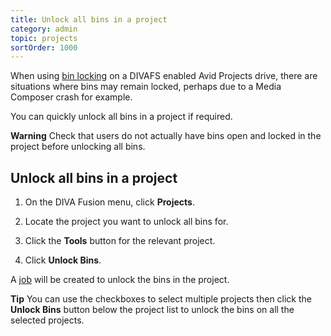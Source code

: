 ```yaml
---
title: Unlock all bins in a project
category: admin
topic: projects
sortOrder: 1000
---
```


When using [bin locking](/v3/editor/locking-and-unlocking-bins.html) on a DIVAFS enabled Avid Projects drive, there are situations where bins may remain locked, perhaps due to a Media Composer crash for example.

You can quickly unlock all bins in a project if required.

<p class="tip tip--warning">
  <strong>Warning</strong> Check that users do not actually have bins open and locked in the project before unlocking all bins.
</p>

## Unlock all bins in a project

1. On the DIVA Fusion menu, click **Projects**.

1. Locate the project you want to unlock all bins for.

1. Click the **Tools** button for the relevant project.

1. Click **Unlock Bins**.

A [job](/v3/admin/about-jobs.html) will be created to unlock the bins in the project.

<p class="tip ">
  <strong>Tip</strong> You can use the checkboxes to select multiple projects then click the <strong>Unlock Bins</strong> button below the project list to unlock the bins on all the selected projects.
</p>